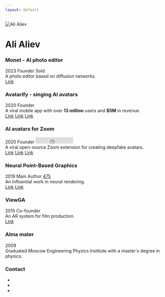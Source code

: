 ```yaml
---
layout: default
---
```


<div class="profile-container">
  <img src="{{ site.baseurl }}/assets/me.jpeg" alt="Ali Aliev" class="profile-photo">
  <h1>Ali Aliev</h1>
</div>

<div class="project">
  <div class="project-header">
    <h3>Monet - AI photo editor</h3>
    <div class="project-tags">
      <span class="tag tag-gray">2023</span>
      <span class="tag tag-gray">Founder</span>
      <span class="tag tag-orange">Sold</span>
    </div>
  </div>
  <div class="project-description">A photo editor based on diffusion networks.</div>
  <div class="project-links"><a href="https://avatarify.ai/monet">Link</a></div>
</div>

<div class="project">
  <div class="project-header">
    <h3>Avatarify - singing AI avatars</h3>
    <div class="project-tags">
      <span class="tag tag-gray">2020</span>
      <span class="tag tag-gray">Founder</span>
    </div>
  </div>
  <div class="project-description">A viral mobile app with over <strong>13 million</strong> users and <strong>$5M</strong> in revenue.</div>
  <div class="project-links"><a href="https://avatarify.ai">Link</a> <a href="https://techcrunch.com/2021/04/14/deep-fake-video-app-avatarify-which-process-on-phone-plans-digital-watermark-for-videos">Link</a> <a href="https://adapty.io/case-studies/avatarify">Link</a></div>
</div>

<div class="project">
  <div class="project-header">
    <h3>AI avatars for Zoom</h3>
    <div class="project-tags">
      <span class="tag tag-gray">2020</span>
      <span class="tag tag-gray">Founder</span>
      <iframe src="https://ghbtns.com/github-btn.html?user=alievk&repo=avatarify-python&type=star&count=true" frameborder="0" scrolling="0" width="120" height="20" title="GitHub"></iframe>
    </div>
  </div>
  <div class="project-description">A viral open-source Zoom extension for creating deepfake avatars.</div>
  <div class="project-links">
    <a href="https://github.com/alievk/avatarify-python">Link</a> <a href="https://www.washingtonpost.com/technology/2021/03/25/deepfake-video-apps/">Link</a> <a href="https://www.vice.com/en/article/this-open-source-program-deepfakes-you-during-zoom-meetings-in-real-time/">Link</a>
  </div>
</div>

<div class="project">
  <div class="project-header">
    <h3>Neural Point-Based Graphics</h3>
    <div class="project-tags">
      <span class="tag tag-gray">2019</span>
      <span class="tag tag-gray">Main Author</span>
      <a href="https://scholar.google.com/citations?view_op=view_citation&hl=en&user=gAUMV9oAAAAJ&citation_for_view=gAUMV9oAAAAJ:9yKSN-GCB0IC" class="citation-widget" title="Google Scholar Citations">
        <i class="fas fa-graduation-cap"></i>
        <span>475</span>
      </a>
    </div>
  </div>
  <div class="project-description">An influential work in neural rendering.</div>
  <div class="project-links"><a href="https://saic-violet.github.io/npbg/">Link</a> <a href="https://thenextweb.com/news/watch-samsungs-ai-render-photorealistic-scenes-from-video">Link</a></div>
</div>

<div class="project">
  <div class="project-header">
    <h3>ViewGA</h3>
    <div class="project-tags">
      <span class="tag tag-gray">2015</span>
      <span class="tag tag-gray">Co-founder</span>
    </div>
  </div>
  <div class="project-description">An AR system for film production.</div>
  <div class="project-links"><a href="https://view.ga/">Link</a></div>
</div>

<div class="project">
  <div class="project-header">
    <h3>Alma mater</h3>
    <div class="project-tags">
      <span class="tag tag-gray">2009</span>
    </div>
  </div>
  <div>Graduated Moscow Engineering Physics Institute with a master's degree in physics.</div>
</div>

<div class="project">
  <h3>Contact</h3>
  <ul class="contact-list social-icons">
    <li><a href="https://x.com/alievk0" title="X Profile"><i class="fa-brands fa-x-twitter"></i></a></li>
    <li><a href="https://www.linkedin.com/in/alievk" title="LinkedIn Profile"><i class="fa-brands fa-linkedin"></i></a></li>
    <li><a href="https://github.com/alievk" title="GitHub Profile"><i class="fa-brands fa-github"></i></a></li>
  </ul> 